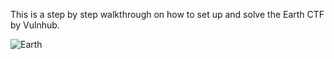 This is a step by step walkthrough on how to set up and solve the Earth CTF by Vulnhub.

![Earth](https://github.com/user-attachments/assets/e4ead1b8-caf7-48fb-9663-8cd8a0a4a715)

